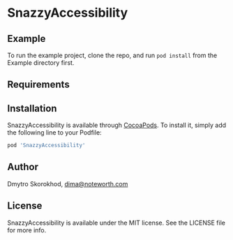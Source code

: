 # SnazzyAccessibility

## Example

To run the example project, clone the repo, and run `pod install` from the Example directory first.

## Requirements

## Installation

SnazzyAccessibility is available through [CocoaPods](https://cocoapods.org). To install
it, simply add the following line to your Podfile:

```ruby
pod 'SnazzyAccessibility'
```

## Author

Dmytro Skorokhod, dima@noteworth.com

## License

SnazzyAccessibility is available under the MIT license. See the LICENSE file for more info.
